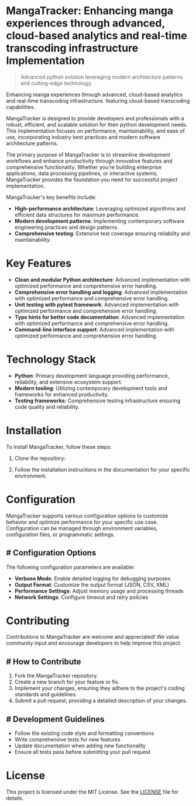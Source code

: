 <!-- fallback_MangaTracker_20251020194103_49988 -->

# MangaTracker: Enhancing manga experiences through advanced, cloud-based analytics and real-time transcoding infrastructure Implementation
> Advanced python solution leveraging modern architecture patterns and cutting-edge technology.

Enhancing manga experiences through advanced, cloud-based analytics and real-time transcoding infrastructure. featuring cloud-based transcoding capabilities.

MangaTracker is designed to provide developers and professionals with a robust, efficient, and scalable solution for their python development needs. This implementation focuses on performance, maintainability, and ease of use, incorporating industry best practices and modern software architecture patterns.

The primary purpose of MangaTracker is to streamline development workflows and enhance productivity through innovative features and comprehensive functionality. Whether you're building enterprise applications, data processing pipelines, or interactive systems, MangaTracker provides the foundation you need for successful project implementation.

MangaTracker's key benefits include:

* **High-performance architecture**: Leveraging optimized algorithms and efficient data structures for maximum performance.
* **Modern development patterns**: Implementing contemporary software engineering practices and design patterns.
* **Comprehensive testing**: Extensive test coverage ensuring reliability and maintainability.

# Key Features

* **Clean and modular Python architecture**: Advanced implementation with optimized performance and comprehensive error handling.
* **Comprehensive error handling and logging**: Advanced implementation with optimized performance and comprehensive error handling.
* **Unit testing with pytest framework**: Advanced implementation with optimized performance and comprehensive error handling.
* **Type hints for better code documentation**: Advanced implementation with optimized performance and comprehensive error handling.
* **Command-line interface support**: Advanced implementation with optimized performance and comprehensive error handling.

# Technology Stack

* **Python**: Primary development language providing performance, reliability, and extensive ecosystem support.
* **Modern tooling**: Utilizing contemporary development tools and frameworks for enhanced productivity.
* **Testing frameworks**: Comprehensive testing infrastructure ensuring code quality and reliability.

# Installation

To install MangaTracker, follow these steps:

1. Clone the repository:


2. Follow the installation instructions in the documentation for your specific environment.

# Configuration

MangaTracker supports various configuration options to customize behavior and optimize performance for your specific use case. Configuration can be managed through environment variables, configuration files, or programmatic settings.

## # Configuration Options

The following configuration parameters are available:

* **Verbose Mode**: Enable detailed logging for debugging purposes
* **Output Format**: Customize the output format (JSON, CSV, XML)
* **Performance Settings**: Adjust memory usage and processing threads
* **Network Settings**: Configure timeout and retry policies

# Contributing

Contributions to MangaTracker are welcome and appreciated! We value community input and encourage developers to help improve this project.

## # How to Contribute

1. Fork the MangaTracker repository.
2. Create a new branch for your feature or fix.
3. Implement your changes, ensuring they adhere to the project's coding standards and guidelines.
4. Submit a pull request, providing a detailed description of your changes.

## # Development Guidelines

* Follow the existing code style and formatting conventions
* Write comprehensive tests for new features
* Update documentation when adding new functionality
* Ensure all tests pass before submitting your pull request

# License

This project is licensed under the MIT License. See the [LICENSE](https://github.com/Lyche6666/MangaTracker/blob/main/LICENSE) file for details.
